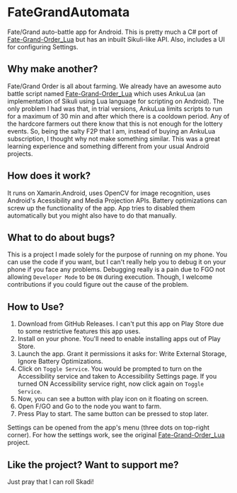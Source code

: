 # FateGrandAutomata
Fate/Grand auto-battle app for Android.
This is pretty much a C# port of [Fate-Grand-Order_Lua][FGOLua] but has an inbuilt Sikuli-like API.
Also, includes a UI for configuring Settings.

## Why make another?
Fate/Grand Order is all about farming.
We already have an awesome auto battle script named [Fate-Grand-Order_Lua][FGOLua] which uses AnkuLua (an implementation of Sikuli using Lua language for scripting on Android).
The only problem I had was that, in trial versions, AnkuLua limits scripts to run for a maximum of 30 min and after which there is a cooldown period.
Any of the hardcore farmers out there know that this is not enough for the lottery events.
So, being the salty F2P that I am, instead of buying an AnkuLua subscription, I thought why not make something similar.
This was a great learning experience and something different from your usual Android projects.

## How does it work?
It runs on Xamarin.Android, uses OpenCV for image recognition, uses Android's Acessibility and Media Projection APIs.
Battery optimizations can screw up the functionality of the app. App tries to disabled them automatically but you might also have to do that manually.

## What to do about bugs?
This is a project I made solely for the purpose of running on my phone.
You can use the code if you want, but I can't really help you to debug it on your phone if you face any problems.
Debugging really is a pain due to FGO not allowing `Developer Mode` to be `ON` during execution.
Though, I welcome contributions if you could figure out the cause of the problem.

## How to Use?
1. Download from GitHub Releases. I can't put this app on Play Store due to some restrictive features this app uses.
2. Install on your phone. You'll need to enable installing apps out of Play Store.
3. Launch the app. Grant it permissions it asks for: Write External Storage, Ignore Battery Optimizations.
4. Click on `Toggle Service`. You would be prompted to turn on the Accessibility service and taken to Accessibility Settings page.
   If you turned ON Accessibility service right, now click again on `Toggle Service`.
5. Now, you can see a button with play icon on it floating on screen.
6. Open F/GO and Go to the node you want to farm.
8. Press Play to start. The same button can be pressed to stop later.

Settings can be opened from the app's menu (three dots on top-right corner).
For how the settings work, see the original [Fate-Grand-Order_Lua][FGOLua] project.

## Like the project? Want to support me?
Just pray that I can roll Skadi!

[FGOLua]: https://github.com/29988122/Fate-Grand-Order_Lua